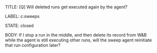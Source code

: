TITLE:
[Q] Will deleted runs get executed again by the agent?

LABEL:
c:sweeps

STATE:
closed

BODY:
If I stop a run in the middle, and then delete its record from W&B while the agent is still executing other runs, will the sweep agent reinitiate that run configuration later?

